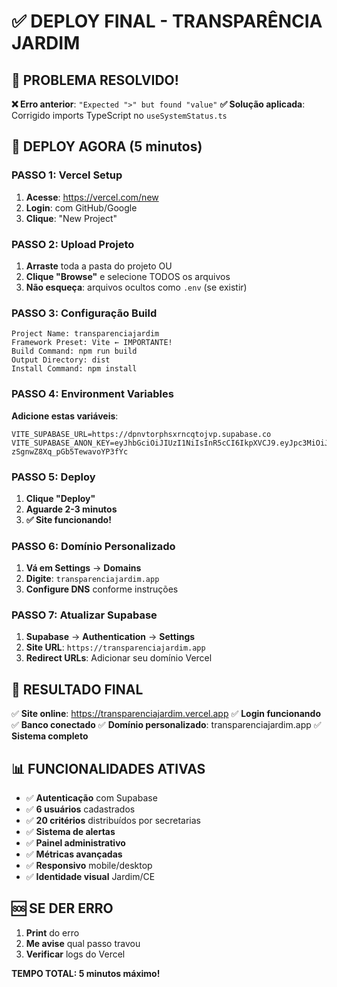 # ✅ DEPLOY FINAL - TRANSPARÊNCIA JARDIM

## 🔧 PROBLEMA RESOLVIDO!

**❌ Erro anterior**: `"Expected ">" but found "value"`
**✅ Solução aplicada**: Corrigido imports TypeScript no `useSystemStatus.ts`

## 🚀 DEPLOY AGORA (5 minutos)

### PASSO 1: Vercel Setup
1. **Acesse**: https://vercel.com/new
2. **Login**: com GitHub/Google  
3. **Clique**: "New Project"

### PASSO 2: Upload Projeto
1. **Arraste** toda a pasta do projeto OU
2. **Clique "Browse"** e selecione TODOS os arquivos
3. **Não esqueça**: arquivos ocultos como `.env` (se existir)

### PASSO 3: Configuração Build
```
Project Name: transparenciajardim
Framework Preset: Vite ← IMPORTANTE!
Build Command: npm run build
Output Directory: dist
Install Command: npm install
```

### PASSO 4: Environment Variables
**Adicione estas variáveis**:
```
VITE_SUPABASE_URL=https://dpnvtorphsxrncqtojvp.supabase.co
VITE_SUPABASE_ANON_KEY=eyJhbGciOiJIUzI1NiIsInR5cCI6IkpXVCJ9.eyJpc3MiOiJzdXBhYmFzZSIsInJlZiI6ImRwbnZ0b3JwaHN4cm5jcXRvanZwIiwicm9sZSI6ImFub24iLCJpYXQiOjE3NTkxNjcwMDUsImV4cCI6MjA3NDc0MzAwNX0.sH9LSytHWu6ilUrp-zSgnwZ8Xq_pGb5TewavoYP3fYc
```

### PASSO 5: Deploy
1. **Clique "Deploy"**
2. **Aguarde 2-3 minutos**
3. **✅ Site funcionando!**

### PASSO 6: Domínio Personalizado
1. **Vá em Settings** → **Domains**
2. **Digite**: `transparenciajardim.app`
3. **Configure DNS** conforme instruções

### PASSO 7: Atualizar Supabase
1. **Supabase** → **Authentication** → **Settings**
2. **Site URL**: `https://transparenciajardim.app`
3. **Redirect URLs**: Adicionar seu domínio Vercel

## 🎯 RESULTADO FINAL

✅ **Site online**: https://transparenciajardim.vercel.app
✅ **Login funcionando**
✅ **Banco conectado** 
✅ **Domínio personalizado**: transparenciajardim.app
✅ **Sistema completo**

## 📊 FUNCIONALIDADES ATIVAS

- ✅ **Autenticação** com Supabase
- ✅ **6 usuários** cadastrados
- ✅ **20 critérios** distribuídos por secretarias
- ✅ **Sistema de alertas**
- ✅ **Painel administrativo**
- ✅ **Métricas avançadas**
- ✅ **Responsivo** mobile/desktop
- ✅ **Identidade visual** Jardim/CE

## 🆘 SE DER ERRO

1. **Print** do erro
2. **Me avise** qual passo travou
3. **Verificar** logs do Vercel

**TEMPO TOTAL: 5 minutos máximo!**